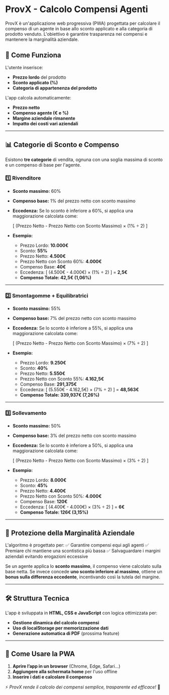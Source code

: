 # ProvX - Calcolo Compensi Agenti

ProvX è un'applicazione web progressiva (PWA) progettata per calcolare il compenso di un agente in base allo sconto applicato e alla categoria di prodotto venduto. L'obiettivo è garantire trasparenza nei compensi e mantenere la marginalità aziendale.

## 🔹 **Come Funziona**
L'utente inserisce:
- **Prezzo lordo** del prodotto
- **Sconto applicato (%)**
- **Categoria di appartenenza del prodotto**

L'app calcola automaticamente:
- **Prezzo netto**
- **Compenso agente (€ e %)**
- **Margine aziendale rimanente**
- **Impatto dei costi vari aziendali**

---

## 📊 **Categorie di Sconto e Compenso**
Esistono **tre categorie** di vendita, ognuna con una soglia massima di sconto e un compenso di base per l'agente.

### **1️⃣ Rivenditore**
- **Sconto massimo:** 60%
- **Compenso base:** 1% del prezzo netto con sconto massimo
- **Eccedenza:** Se lo sconto è inferiore a 60%, si applica una maggiorazione calcolata come:
  
  \[ (Prezzo Netto - Prezzo Netto con Sconto Massimo) × (1% ÷ 2) \]
  
- **Esempio:**
  - Prezzo Lordo: **10.000€**
  - Sconto: **55%**
  - Prezzo Netto: **4.500€**
  - Prezzo Netto con Sconto 60%: **4.000€**
  - Compenso Base: **40€**
  - Eccedenza: \[ (4.500€ - 4.000€) × (1% ÷ 2) \] = **2,5€**
  - **Compenso Totale: 42,5€ (1,06%)**

---

### **2️⃣ Smontagomme + Equilibratrici**
- **Sconto massimo:** 55%
- **Compenso base:** 7% del prezzo netto con sconto massimo
- **Eccedenza:** Se lo sconto è inferiore a 55%, si applica una maggiorazione calcolata come:
  
  \[ (Prezzo Netto - Prezzo Netto con Sconto Massimo) × (7% ÷ 2) \]
  
- **Esempio:**
  - Prezzo Lordo: **9.250€**
  - Sconto: **40%**
  - Prezzo Netto: **5.550€**
  - Prezzo Netto con Sconto 55%: **4.162,5€**
  - Compenso Base: **291,375€**
  - Eccedenza: \[ (5.550€ - 4.162,5€) × (7% ÷ 2) \] = **48,563€**
  - **Compenso Totale: 339,937€ (7,26%)**

---

### **3️⃣ Sollevamento**
- **Sconto massimo:** 50%
- **Compenso base:** 3% del prezzo netto con sconto massimo
- **Eccedenza:** Se lo sconto è inferiore a 50%, si applica una maggiorazione calcolata come:
  
  \[ (Prezzo Netto - Prezzo Netto con Sconto Massimo) × (3% ÷ 2) \]
  
- **Esempio:**
  - Prezzo Lordo: **8.000€**
  - Sconto: **45%**
  - Prezzo Netto: **4.400€**
  - Prezzo Netto con Sconto 50%: **4.000€**
  - Compenso Base: **120€**
  - Eccedenza: \[ (4.400€ - 4.000€) × (3% ÷ 2) \] = **6€**
  - **Compenso Totale: 126€ (3,15%)**

---

## 🔄 **Protezione della Marginalità Aziendale**
L'algoritmo è progettato per:
✅ Garantire compensi equi agli agenti
✅ Premiare chi mantiene una scontistica più bassa
✅ Salvaguardare i margini aziendali evitando erogazioni eccessive

Se un agente applica lo **sconto massimo**, il compenso viene calcolato sulla base netta. Se invece concede **uno sconto inferiore al massimo**, ottiene un **bonus sulla differenza eccedente**, incentivando così la tutela del margine.

---

## 🛠 **Struttura Tecnica**
L'app è sviluppata in **HTML, CSS e JavaScript** con logica ottimizzata per:
- **Gestione dinamica del calcolo compensi**
- **Uso di localStorage per memorizzazione dati**
- **Generazione automatica di PDF** (prossima feature)

---

## 🔗 **Come Usare la PWA**
1. **Aprire l’app in un browser** (Chrome, Edge, Safari...)
2. **Aggiungere alla schermata home** per l'uso offline
3. **Inserire i dati e calcolare il compenso**

⚡ *ProvX rende il calcolo dei compensi semplice, trasparente ed efficace!* 🚀
